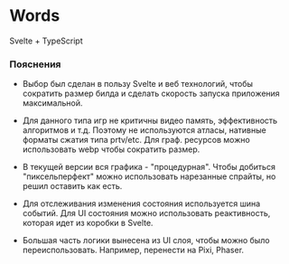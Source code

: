 # Words

Svelte + TypeScript

### Пояснения

- Выбор был сделан в пользу Svelte и веб технологий, чтобы сократить размер билда и сделать скорость запуска приложения максимальной.

- Для данного типа игр не критичны видео память, эффективность алгоритмов и т.д. Поэтому не используются атласы, нативные форматы сжатия типа prtv/etc. Для граф. ресурсов можно использовать webp чтобы сократить размер.

- В текущей версии вся графика - "процедурная". Чтобы добиться "пиксельперфект" можно использовать нарезанные спрайты, но решил оставить как есть.

- Для отслеживания изменения состояния используется шина событий. Для UI состояния можно использовать реактивность, которая идет из коробки в Svelte.

- Большая часть логики вынесена из UI слоя, чтобы можно было переиспользовать. Например, перенести на Pixi, Phaser.
